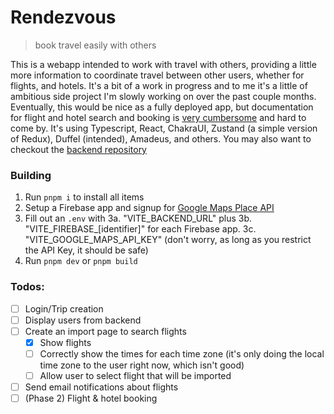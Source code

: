 # Rendezvous

> book travel easily with others

This is a webapp intended to work with travel with others, providing a little more information to coordinate travel between other users, whether for flights, and hotels. It's a bit of a work in progress and to me it's a little of ambitious side project I'm slowly working on over the past couple months. Eventually, this would be nice as a fully deployed app, but documentation for flight and hotel search and booking is [very cumbersome](https://amadeus4dev.github.io/developer-guides/resources/flights/#search-by-radius) and hard to come by.
It's using Typescript, React, ChakraUI, Zustand (a simple version of Redux), Duffel (intended), Amadeus, and others. You may also want to checkout the [backend repository](https://github.com/specificlanguage/RendezvousBackend)

### Building

1. Run `pnpm i` to install all items
2. Setup a Firebase app and signup for [Google Maps Place API](https://developers.google.com/maps/documentation/places/web-service/overview)
3. Fill out an `.env` with
   3a. "VITE_BACKEND_URL" plus
   3b. "VITE_FIREBASE_[identifier]" for each Firebase app.
   3c. "VITE_GOOGLE_MAPS_API_KEY" (don't worry, as long as you restrict the API Key, it should be safe)
4. Run `pnpm dev` or `pnpm build`

### Todos:

-[ ] Login/Trip creation
-[ ] Display users from backend
-[ ] Create an import page to search flights
    - [x] Show flights
    - [ ] Correctly show the times for each time zone (it's only doing the local time zone to the user right now, which isn't good)
    - [ ] Allow user to select flight that will be imported
-[ ] Send email notifications about flights
-[ ] (Phase 2) Flight & hotel booking
